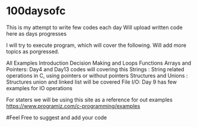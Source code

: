 # 100daysofc
This is my attempt to write few codes each day
Will upload written code here as days progresses

I will try to execute program, which will cover the following. Will add more topics as porgressed.

All Examples
Introduction
Decision Making and Loops
Functions
Arrays and Pointers: Day4 and Day13 codes will covering this 
Strings :  String related operations in C, using pointers or without pointers
Structures and Unions : Structures union and linked list will be covered
File I/O: Day 9 has few examples for IO operations

For staters we will be using this site as  a reference for out examples
https://www.programiz.com/c-programming/examples

#Feel Free to suggest and add your code
